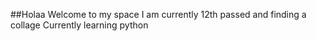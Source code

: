 ##Holaa Welcome to my space 
I am currently 12th passed and finding a collage 
Currently learning python

